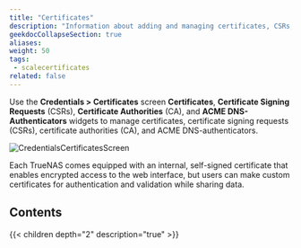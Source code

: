 ```yaml
---
title: "Certificates"
description: "Information about adding and managing certificates, CSRs, CAs and ACME DNS-Authenticators in TrueNAS SCALE."
geekdocCollapseSection: true
aliases: 
weight: 50
tags:
 - scalecertificates
related: false
---
```


Use the **Credentials > Certificates** screen **Certificates**, **Certificate Signing Requests** (CSRs), **Certificate Authorities** (CA), and **ACME DNS-Authenticators** widgets to manage certificates, certificate signing requests (CSRs), certificate authorities (CA), and ACME DNS-authenticators.

![CredentialsCertificatesScreen](/images/SCALE/Credentials/CredentialsCertificatesScreen.png "Credentials Certificates Screen")

Each TrueNAS comes equipped with an internal, self-signed certificate that enables encrypted access to the web interface, but users can make custom certificates for authentication and validation while sharing data.

## Contents

{{< children depth="2" description="true" >}}
